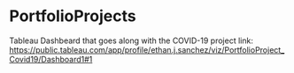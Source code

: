 # PortfolioProjects
Tableau Dashbeard that goes along with the COVID-19 project 
link: https://public.tableau.com/app/profile/ethan.j.sanchez/viz/PortfolioProject_Covid19/Dashboard1#1


